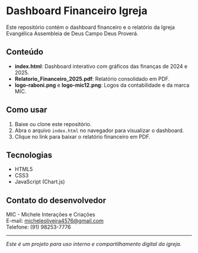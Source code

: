 # Dashboard Financeiro Igreja

Este repositório contém o dashboard financeiro e o relatório da Igreja Evangélica Assembleia de Deus Campo Deus Proverá.

## Conteúdo

- **index.html**: Dashboard interativo com gráficos das finanças de 2024 e 2025.  
- **Relatorio_Financeiro_2025.pdf**: Relatório consolidado em PDF.  
- **logo-raboni.png** e **logo-mic12.png**: Logos da contabilidade e da marca MIC.

## Como usar

1. Baixe ou clone este repositório.  
2. Abra o arquivo `index.html` no navegador para visualizar o dashboard.  
3. Clique no link para baixar o relatório financeiro em PDF.

## Tecnologias

- HTML5  
- CSS3  
- JavaScript (Chart.js)  

## Contato do desenvolvedor

MIC - Michele Interações e Criações  
E-mail: micheleoliveira4576@gmail.com  
Telefone: (91) 98253-7776  

---

*Este é um projeto para uso interno e compartilhamento digital da igreja.*
